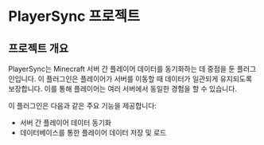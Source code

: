 # PlayerSync 프로젝트

## 프로젝트 개요
PlayerSync는 Minecraft 서버 간 플레이어 데이터를 동기화하는 데 중점을 둔 플러그인입니다. 이 플러그인은 플레이어가 서버를 이동할 때 데이터가 일관되게 유지되도록 보장합니다. 이를 통해 플레이어는 여러 서버에서 동일한 경험을 할 수 있습니다.

이 플러그인은 다음과 같은 주요 기능을 제공합니다:
- 서버 간 플레이어 데이터 동기화
- 데이터베이스를 통한 플레이어 데이터 저장 및 로드
